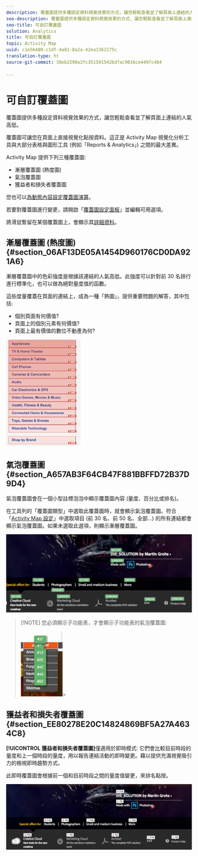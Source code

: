 ```yaml
---
description: 覆蓋圖提供多種設定資料視覺效果的方式，讓您輕鬆查看並了解頁面上連結的人氣高低。
seo-description: 覆蓋圖提供多種設定資料視覺效果的方式，讓您輕鬆查看並了解頁面上連結的人氣高低。
seo-title: 可自訂覆蓋圖
solution: Analytics
title: 可自訂覆蓋圖
topic: Activity Map
uuid: c1e56480-c1df-4a81-8a2a-42ea1362175c
translation-type: ht
source-git-commit: 38eb2298a2fc351591542bdfac9016ce4497c484

---
```



# 可自訂覆蓋圖

覆蓋圖提供多種設定資料視覺效果的方式，讓您輕鬆查看並了解頁面上連結的人氣高低。

覆蓋圖可讓您在頁面上直接視覺化點按資料。這正是 Activity Map 視覺化分析工具與大部分表格與圖形工具 (例如「Reports &amp; Analytics」) 之間的最大差異。

Activity Map 提供下列三種覆蓋圖:

* 漸層覆蓋圖 (熱度圖)
* 氣泡覆蓋圖
* 獲益者和損失者覆蓋圖

您也可以[為動態內容設定覆蓋圖演算](/help/analyze/activity-map/activitymap-link-tracking/activitymap-stl-track-custom-elements.md)。

若要對覆蓋圖進行變更，請開啟「[覆蓋圖設定面板](/help/analyze/activity-map/activitymap-overlay-settings.md)」並編輯可用選項。

將滑鼠暫留在某個覆蓋圖上，會顯示其[詳細資料](/help/analyze/activity-map/activitymap-overlay-details.md)。

## 漸層覆蓋圖 (熱度圖) {#section_06AF13DE05A1454D960176CD0DA921A6}

漸層覆蓋圖中的色彩強度是根據該連結的人氣高低。此強度可以針對前 30 名排行進行標準化，也可以做為絕對量度值的函數。

這些度量覆蓋在頁面的連結上，成為一種「熱圖」，提供重要問題的解答，其中包括:

* 個別頁面有何價值?
* 頁面上的個別元素有何價值?
* 頁面上最有價值的數位不動產為何?

![](assets/gradient.png)

## 氣泡覆蓋圖 {#section_A657AB3F64CB47F881BBFFD72B37D9D4}

氣泡覆蓋圖會在一個小型註標泡泡中顯示覆蓋圖內容 (量度、百分比或排名)。

在工具列的「覆蓋圖類型」中選取此覆蓋圖時，就會顯示氣泡覆蓋圖。符合「[Activity Map 設定](/help/analyze/activity-map/activitymap-overlay-settings.md)」中選取項目 (前 30 名、前 50 名、全部...) 的所有連結都會顯示氣泡覆蓋圖。如果未選取此選項，則顯示漸層覆蓋圖。

![](assets/bubble_overlay.png)

> [!NOTE] 您必須顯示子功能表，才會顯示子功能表的氣泡覆蓋圖:
>
>![](assets/bubbles_submenu.png)&gt;

## 獲益者和損失者覆蓋圖 {#section_EE80278E20C14824869BF5A27A4634C8}

**[!UICONTROL 獲益者和損失者覆蓋圖]**&#x200B;僅適用於即時模式: 它們會比較目前時段的量度和上一個時段的量度，用以報告連結活動的即時變更。藉以提供充滿視覺吸引力的檢視即時趨勢方式。

此即時覆蓋圖會根據前一個和目前時段之間的量度值變更，來排名點按。

![](assets/gainers_losers.png)

